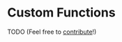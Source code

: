 # Custom Functions

TODO (Feel free to [contribute](https://github.com/yarn-slinger/yarn-slinger/edit/main/docs/src/bevy_plugin/custom_functions.md)!)